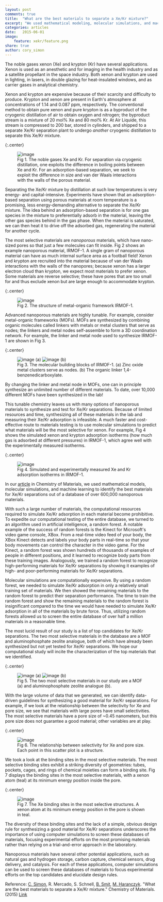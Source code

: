 ```yaml
---
layout: post
comments: true
title:  "What are the best materials to separate a Xe/Kr mixture?"
excerpt: "We used mathematical modeling, molecular simulations, and machine learning to identify nanoporous materials for separating an industrially relevant mixture of xenon and krypton."
categories: articles
date:   2015-06-01
image: 
    feature: xekr/feature.png
share: true
author: cory_simon
---
```


The noble gases xenon (Xe) and krypton (Kr) have several applications. Xenon is used as an anesthetic and for imaging in the health industry and as a satellite propellant in the space industry. Both xenon and krypton are used in lighting, in lasers, in double glazing for heat-insulated windows, and as carrier gases in analytical chemistry. 

Xenon and krypton are expensive because of their scarcity and difficulty to produce. Krypton and xenon are present in Earth's atmosphere at concentrations of 1.14 and 0.087 ppm, respectively. The conventional method to obtain pure xenon and pure krypton is as a byproduct of the cryogenic distillation of air to obtain oxygen and nitrogen; the byproduct stream is a mixture of 20 mol% Xe and 80 mol% Kr. At Air Liquide, this stream is compressed to 200 bar, stored in cylinders, and shipped to a separate Xe/Kr separation plant to undergo *another* cryogenic distillation to separate this Xe/Kr mixture.

{:.center}
<figure>
	<img src="/images/xekr/noblegases.png" alt="image">
    <figcaption>Fig 1. The noble gases Xe and Kr. For separation via cryogenic distillation, one exploits the difference in boiling points between Xe and Kr. For an adsorption-based separation, we seek to exploit the difference in size and van der Waals interactions with the walls of the porous material.</figcaption>
</figure>

Separating the Xe/Kr mixture by distillation at such low temperatures is very energy- and capital-intensive. Experiments have shown that an adsorption-based separation using porous materials at room temperature is a promising, less energy-demanding alternative to separate the Xe/Kr mixture. The idea behind an adsorption-based separation is for one gas species in the mixture to preferentially adsorb in the material, leaving the other gas species behind in the gas phase. When the material is saturated, we can then heat it to drive off the adsorbed gas, regenerating the material for another cycle.

The most selective materials are *nanoporous* materials, which have nano-sized pores so that just a few molecules can fit inside. Fig 2 shows an example nanoporous material, IRMOF-1. A single gram of nanoporous material can have as much internal surface area as a football field! Xenon and krypton are recruited into the material because of van der Waals interactions with the walls of the nanopores; because xenon has a larger electron cloud than krypton, we expect most materials to prefer xenon. Some materials are reverse selective; these have pores that are too small for and thus exclude xenon but are large enough to accommodate krypton.

{:.center}
<figure>
	<img src="/images/xekr/irmof1_viz.png" alt="image">
    <figcaption>Fig 2. The structure of metal-organic framework IRMOF-1.</figcaption>
</figure>

Advanced nanoporous materials are highly tunable. For example, consider metal-organic frameworks (MOFs). MOFs are synthesized by combining organic molecules called linkers with metals or metal clusters that serve as nodes; the linkers and metal nodes self-assemble to form a 3D coordination network. For example, the linker and metal node used to synthesize IRMOF-1 are shown in Fig 3.

{:.center}
<figure>
	<img src="/images/xekr/node.png" alt="image">
    (a)
	<img src="/images/xekr/linker.png" alt="image">
    (b)
    <figcaption>Fig 3. The molecular building blocks of IRMOF-1. (a) Zinc oxide metal clusters serve as nodes. (b) The organic linker 1,4-benzenedicarboxylate. </figcaption>
</figure>

By changing the linker and metal node in MOFs, one can in principle synthesize an unlimited number of different materials. To date, over 10,000 different MOFs have been synthesized in the lab!

This tunable chemistry leaves us with many options of nanoporous materials to synthesize and test for Xe/Kr separations. Because of limited resources and time, synthesizing all of these materials in the lab and measuring their Xe/Kr adsorption is infeasible. A much faster and cost-effective route to materials testing is to use molecular simulations to predict what materials will be the most selective for xenon. For example, Fig 4 shows the simulated xenon and krypton adsorption isotherms (how much gas is adsorbed at different pressures) in IRMOF-1, which agree well with the experimentally measured isotherms.

{:.center}
<figure>
	<img src="/images/xekr/IRMOF1.png" alt="image">
    <figcaption>Fig 4. Simulated and experimentally measured Xe and Kr adsorption isotherms in IRMOF-1. </figcaption>
</figure>

In our [article](http://dx.doi.org/10.1021/acs.chemmater.5b01475) in Chemistry of Materials, we used mathematical models, molecular simulations, and machine learning to identify the best materials for Xe/Kr separations out of a database of over 600,000 nanoporous materials. 

With such a large number of materials, the computational resources required to simulate Xe/Kr adsorption in each material become prohibitive. To expedite our computational testing of the entire database, we turned to an algorithm used in artificial intelligence, a random forest. A notable example of the success of random forests is the Kinect for Microsoft's video game console, XBox. From a real-time video feed of your body, the XBox Kinect detects and labels your body parts in real-time so that your body movements can control the character in the video game. For the Kinect, a random forest was shown hundreds of thousands of examples of people in different positions, and it learned to recognize body parts from these training images. Analogously, we trained a random forest to recognize high-performing materials for Xe/Kr separations by showing it examples of high- and poor-performing materials for Xe/Kr separations.

Molecular simulations are computationally expensive. By using a random forest, we needed to simulate Xe/Kr adsorption in only a relatively small training set of materials. We then showed the remaining materials to the random forest to predict their separation performance. The time to train the random forest and show the remaining materials to the random forest is insignificant compared to the time we would have needed to simulate Xe/Kr adsorption in all of the materials by brute force. Thus, utilizing random forests allowed us to screen the entire database of over half a million materials in a reasonable time.

The most lucid result of our study is a list of top candidates for Xe/Kr separations. The two most selective materials in the database are a MOF and aluminophosphate zeolite analogue, both of which have already been synthesized but not yet tested for Xe/Kr separations. We hope our computational study will incite the characterization of the top materials that we identified.

{:.center}
<figure>
	<img src="/images/xekr/KAXQIL_viz.png" alt="image">
    (a)
	<img src="/images/xekr/JAVTAC_correct.png" alt="image">
    (b)
    <figcaption>Fig 5. The two most selective materials in our study are a MOF (a) and aluminophosphate zeolite analogue (b).</figcaption>
</figure>

With the large volume of data that we generated, we can identify data-driven guidelines for synthesizing a good material for Xe/Kr separations. For example, if we look at the relationship between the selectivity for Xe and pore size, we see that materials with large pores have small selectivities. The most selective materials have a pore size of ~0.45 nanometers, but this pore size does not guarantee a good material; other variables are at play.

{:.center}
<figure>
	<img src="/images/xekr/selectivity_for_blog.png" alt="image">
    <figcaption>Fig 6. The relationship between selectivity for Xe and pore size. Each point in this scatter plot is a structure.</figcaption>
</figure>

We took a look at the binding sites in the most selective materials. The most selective binding sites exhibit a striking diversity of geometries: tubes, pockets, cages, and rings of chemical moieties can form a binding site. Fig 7 displays the binding sites in the most selective materials, with a xenon atom (teal) at its minimum energy position inside the pore.

{:.center}
<figure>
	<img src="/images/xekr/bindingsites.png" alt="image">
    <figcaption>Fig 7. The Xe binding sites in the most selective structures. A xenon atom at its minimum energy position in the pore is shown in teal.</figcaption>
</figure>

The diversity of these binding sites and the lack of a simple, obvious design rule for synthesizing a good material for Xe/Kr separations underscores the importance of using computer simulations to screen these databases of materials, focusing experimental efforts on the most promising materials rather than relying on a trial-and-error approach in the laboratory.

Nanoporous materials have several other potential applications, such as natural gas and hydrogen storage, carbon capture, chemical sensors, drug delivery, and catalysis. For each of these applications, computer simulations can be used to screen these databases of materials to focus experimental efforts on the top candidates and elucidate design rules.

Reference: [C. Simon](www.corymsimon.com), R. Mercado, S. Schnell, [B. Smit](http://www.cchem.berkeley.edu/molsim/personal_pages/berend/), [M. Haranczyk](http://www.maciejharanczyk.info/). "What are the best materials to separate a Xe/Kr mixture." Chemistry of Materials. (2015) [Link](http://dx.doi.org/10.1021/acs.chemmater.5b01475)
